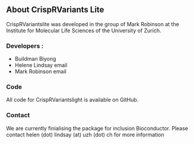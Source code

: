 ## About CrispRVariants Lite
CrispRVariantslite was developed in the group of Mark Robinson at 
the Institute for Molecular Life Sciences of the University of Zurich.

### Developers :
-   Buildman Biyong 
-   Helene Lindsay email
-   Mark Robinson email


### Code
All code for CrispRVariantslight is available on GitHub.

### Contact
We are currently finialising the package for inclusion Bioconductor. 
Please contact helen (dot) lindsay (at) uzh (dot) ch for more information 